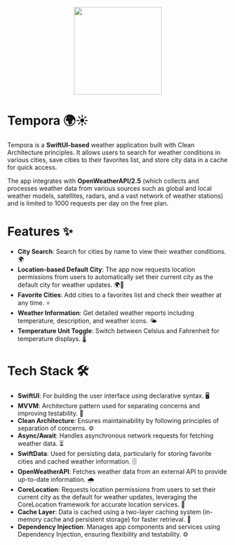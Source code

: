 
<p align="center">
  <img src="https://github.com/user-attachments/assets/424c1e1f-9752-4062-a08e-e6ed937d4b01" width="200"/>
</p>

# Tempora 🌍☀️

Tempora is a **SwiftUI-based** weather application built with Clean Architecture principles. It allows users to search for weather conditions in various cities, save cities to their favorites list, and store city data in a cache for quick access.

The app integrates with **OpenWeatherAPI/2.5** (which collects and processes weather data from various sources such as global and local weather models, satellites, radars, and a vast network of weather stations) and is limited to 1000 requests per day on the free plan.

# Features ✨

- **City Search**: Search for cities by name to view their weather conditions. 🌍
- **Location-based Default City**: The app now requests location permissions from users to automatically set their current city as the default city for weather updates. 🌍📍
- **Favorite Cities**: Add cities to a favorites list and check their weather at any time. ⭐
- **Weather Information**: Get detailed weather reports including temperature, description, and weather icons. 🌤️
- **Temperature Unit Toggle**: Switch between Celsius and Fahrenheit for temperature displays. 🌡️

# Tech Stack 🛠️

- **SwiftUI**: For building the user interface using declarative syntax. 🖥️
- **MVVM**: Architecture pattern used for separating concerns and improving testability. 🧹
- **Clean Architecture**: Ensures maintainability by following principles of separation of concerns. ⚙️
- **Async/Await**: Handles asynchronous network requests for fetching weather data. ⏳
- **SwiftData**: Used for persisting data, particularly for storing favorite cities and cached weather information. 🗄️
- **OpenWeatherAPI**: Fetches weather data from an external API to provide up-to-date information. 🌧️
- **CoreLocation**: Requests location permissions from users to set their current city as the default for weather updates, leveraging the CoreLocation framework for accurate location services. 📍
- **Cache Layer**: Data is cached using a two-layer caching system (in-memory cache and persistent storage) for faster retrieval. 🔄
- **Dependency Injection**: Manages app components and services using Dependency Injection, ensuring flexibility and testability. ⚙️
